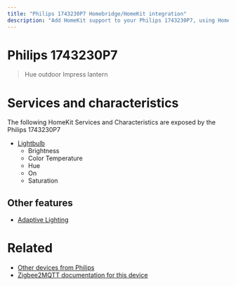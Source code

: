 ```yaml
---
title: "Philips 1743230P7 Homebridge/HomeKit integration"
description: "Add HomeKit support to your Philips 1743230P7, using Homebridge, Zigbee2MQTT and homebridge-z2m."
---
```

<!---
This file has been GENERATED using src/docgen/docgen.ts
DO NOT EDIT THIS FILE MANUALLY!
-->
# Philips 1743230P7
> Hue outdoor Impress lantern


# Services and characteristics
The following HomeKit Services and Characteristics are exposed by
the Philips 1743230P7

* [Lightbulb](../../light.md)
  * Brightness
  * Color Temperature
  * Hue
  * On
  * Saturation

## Other features
* [Adaptive Lighting](../../light.md)

# Related
* [Other devices from Philips](../index.md#philips)
* [Zigbee2MQTT documentation for this device](https://www.zigbee2mqtt.io/devices/1743230P7.html)